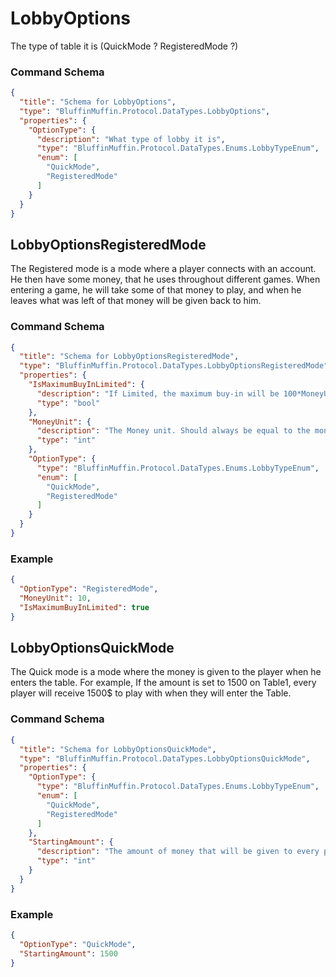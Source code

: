 # LobbyOptions

The type of table it is (QuickMode ? RegisteredMode ?)

### Command Schema

```json
{
  "title": "Schema for LobbyOptions",
  "type": "BluffinMuffin.Protocol.DataTypes.LobbyOptions",
  "properties": {
    "OptionType": {
      "description": "What type of lobby it is",
      "type": "BluffinMuffin.Protocol.DataTypes.Enums.LobbyTypeEnum",
      "enum": [
        "QuickMode",
        "RegisteredMode"
      ]
    }
  }
}
```

## LobbyOptionsRegisteredMode

The Registered mode is a mode where a player connects with an account. He then have some money, that he uses throughout different games. When entering a game, he will take some of that money to play, and when he leaves what was left of that money will be given back to him.

### Command Schema

```json
{
  "title": "Schema for LobbyOptionsRegisteredMode",
  "type": "BluffinMuffin.Protocol.DataTypes.LobbyOptionsRegisteredMode",
  "properties": {
    "IsMaximumBuyInLimited": {
      "description": "If Limited, the maximum buy-in will be 100*MoneyUnit. If not, a player can sit with all his money if he wants.",
      "type": "bool"
    },
    "MoneyUnit": {
      "description": "The Money unit. Should always be equal to the moneyUnit of the table.",
      "type": "int"
    },
    "OptionType": {
      "type": "BluffinMuffin.Protocol.DataTypes.Enums.LobbyTypeEnum",
      "enum": [
        "QuickMode",
        "RegisteredMode"
      ]
    }
  }
}
```

### Example

```json
{
  "OptionType": "RegisteredMode",
  "MoneyUnit": 10,
  "IsMaximumBuyInLimited": true
}
```

## LobbyOptionsQuickMode

The Quick mode is a mode where the money is given to the player when he enters the table. For example, If the amount is set to 1500 on Table1, every player will receive 1500$ to play with when they will enter the Table.

### Command Schema

```json
{
  "title": "Schema for LobbyOptionsQuickMode",
  "type": "BluffinMuffin.Protocol.DataTypes.LobbyOptionsQuickMode",
  "properties": {
    "OptionType": {
      "type": "BluffinMuffin.Protocol.DataTypes.Enums.LobbyTypeEnum",
      "enum": [
        "QuickMode",
        "RegisteredMode"
      ]
    },
    "StartingAmount": {
      "description": "The amount of money that will be given to every player that sits in.",
      "type": "int"
    }
  }
}
```

### Example

```json
{
  "OptionType": "QuickMode",
  "StartingAmount": 1500
}
```

